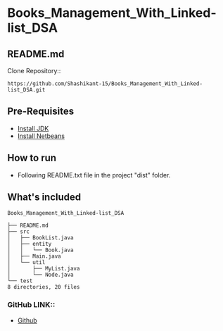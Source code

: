 # Books_Management_With_Linked-list_DSA

## README.md

Clone Repository::

````
https://github.com/Shashikant-15/Books_Management_With_Linked-list_DSA.git
````

## Pre-Requisites
- [Install JDK](https://www.oracle.com/technetwork/java/javase/downloads/jdk8-downloads-2133151.html)
- [Install Netbeans](https://netbeans.org/downloads/8.2/)


## How to run

- Following README.txt file in the project "dist" folder.

## What's included


```text
Books_Management_With_Linked-list_DSA

├── README.md
├── src
│   ├── BookList.java
│   ├── entity
│   │   └── Book.java
│   ├── Main.java
│   └── util
│       ├── MyList.java
│       └── Node.java
└── test
8 directories, 20 files
```
### GitHub LINK::

- [Github](https://github.com/Shashikant-15)

